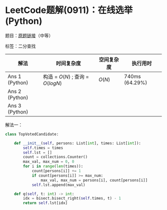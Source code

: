 # LeetCode题解(0911)：在线选举(Python)

题目：[原题链接](https://leetcode-cn.com/problems/online-election/)（中等）

标签：二分查找

| 解法           | 时间复杂度                       | 空间复杂度 | 执行用时       |
| -------------- | -------------------------------- | ---------- | -------------- |
| Ans 1 (Python) | 构造 = $O(N)$ ; 查询 = $O(logN)$ | $O(N)$     | 740ms (64.29%) |
| Ans 2 (Python) |                                  |            |                |
| Ans 3 (Python) |                                  |            |                |

解法一：

```python
class TopVotedCandidate:

    def __init__(self, persons: List[int], times: List[int]):
        self.times = times
        self.lst = []
        count = collections.Counter()
        max_val, max_num = 0, 0
        for i in range(len(times)):
            count[persons[i]] += 1
            if count[persons[i]] >= max_num:
                max_val, max_num = persons[i], count[persons[i]]
            self.lst.append(max_val)

    def q(self, t: int) -> int:
        idx = bisect.bisect_right(self.times, t) - 1
        return self.lst[idx]
```

